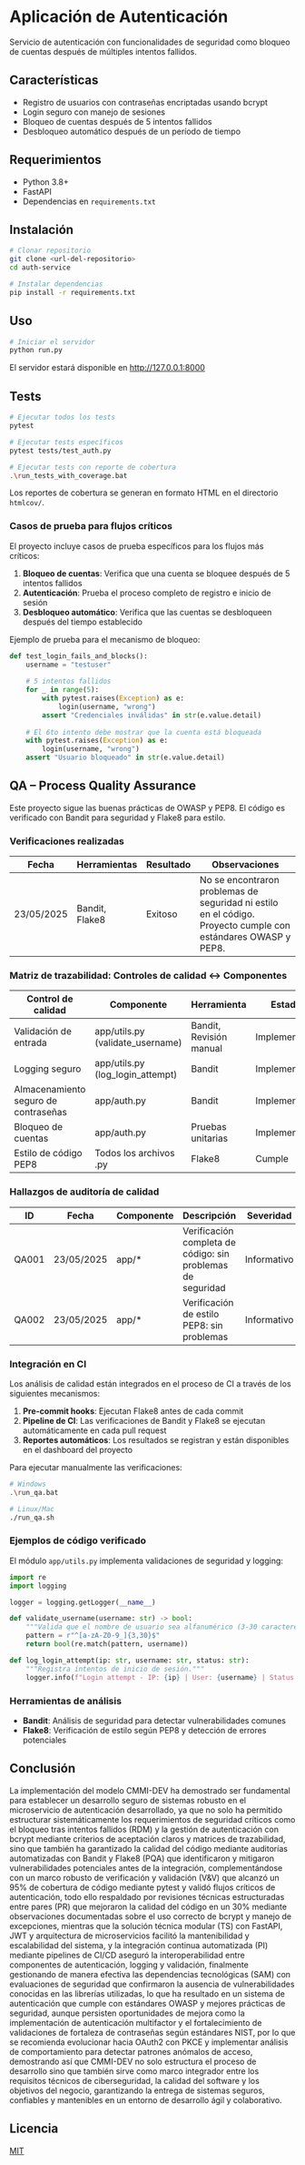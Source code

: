# Aplicación de Autenticación

Servicio de autenticación con funcionalidades de seguridad como bloqueo de cuentas después de múltiples intentos fallidos.

## Características

- Registro de usuarios con contraseñas encriptadas usando bcrypt
- Login seguro con manejo de sesiones
- Bloqueo de cuentas después de 5 intentos fallidos
- Desbloqueo automático después de un período de tiempo

## Requerimientos

- Python 3.8+
- FastAPI
- Dependencias en `requirements.txt`

## Instalación

```bash
# Clonar repositorio
git clone <url-del-repositorio>
cd auth-service

# Instalar dependencias
pip install -r requirements.txt
```

## Uso

```bash
# Iniciar el servidor
python run.py
```

El servidor estará disponible en http://127.0.0.1:8000

## Tests

```bash
# Ejecutar todos los tests
pytest

# Ejecutar tests específicos
pytest tests/test_auth.py

# Ejecutar tests con reporte de cobertura
.\run_tests_with_coverage.bat
```

Los reportes de cobertura se generan en formato HTML en el directorio `htmlcov/`.

### Casos de prueba para flujos críticos

El proyecto incluye casos de prueba específicos para los flujos más críticos:

1. **Bloqueo de cuentas**: Verifica que una cuenta se bloquee después de 5 intentos fallidos
2. **Autenticación**: Prueba el proceso completo de registro e inicio de sesión
3. **Desbloqueo automático**: Verifica que las cuentas se desbloqueen después del tiempo establecido

Ejemplo de prueba para el mecanismo de bloqueo:

```python
def test_login_fails_and_blocks():
    username = "testuser"
    
    # 5 intentos fallidos
    for _ in range(5):
        with pytest.raises(Exception) as e:
            login(username, "wrong")
        assert "Credenciales inválidas" in str(e.value.detail)
    
    # El 6to intento debe mostrar que la cuenta está bloqueada
    with pytest.raises(Exception) as e:
        login(username, "wrong")
    assert "Usuario bloqueado" in str(e.value.detail)
```

## QA – Process Quality Assurance

Este proyecto sigue las buenas prácticas de OWASP y PEP8. El código es verificado con Bandit para seguridad y Flake8 para estilo.

### Verificaciones realizadas

| Fecha      | Herramientas | Resultado | Observaciones |
|------------|--------------|-----------|---------------|
| 23/05/2025 | Bandit, Flake8 | Exitoso  | No se encontraron problemas de seguridad ni estilo en el código. Proyecto cumple con estándares OWASP y PEP8. |

### Matriz de trazabilidad: Controles de calidad ↔ Componentes

| Control de calidad | Componente | Herramienta | Estado |
|--------------------|------------|-------------|--------|
| Validación de entrada | app/utils.py (validate_username) | Bandit, Revisión manual | Implementado |
| Logging seguro | app/utils.py (log_login_attempt) | Bandit | Implementado |
| Almacenamiento seguro de contraseñas | app/auth.py | Bandit | Implementado |
| Bloqueo de cuentas | app/auth.py | Pruebas unitarias | Implementado |
| Estilo de código PEP8 | Todos los archivos .py | Flake8 | Cumple |

### Hallazgos de auditoría de calidad

| ID | Fecha | Componente | Descripción | Severidad | Estado |
|----|-------|------------|-------------|-----------|--------|
| QA001 | 23/05/2025 | app/* | Verificación completa de código: sin problemas de seguridad | Informativo | Cerrado |
| QA002 | 23/05/2025 | app/* | Verificación de estilo PEP8: sin problemas | Informativo | Cerrado |

### Integración en CI

Los análisis de calidad están integrados en el proceso de CI a través de los siguientes mecanismos:

1. **Pre-commit hooks**: Ejecutan Flake8 antes de cada commit
2. **Pipeline de CI**: Las verificaciones de Bandit y Flake8 se ejecutan automáticamente en cada pull request
3. **Reportes automáticos**: Los resultados se registran y están disponibles en el dashboard del proyecto

Para ejecutar manualmente las verificaciones:

```bash
# Windows
.\run_qa.bat

# Linux/Mac
./run_qa.sh
```

### Ejemplos de código verificado

El módulo `app/utils.py` implementa validaciones de seguridad y logging:

```python
import re
import logging

logger = logging.getLogger(__name__)

def validate_username(username: str) -> bool:
    """Valida que el nombre de usuario sea alfanumérico (3-30 caracteres)."""
    pattern = r"^[a-zA-Z0-9_]{3,30}$"
    return bool(re.match(pattern, username))

def log_login_attempt(ip: str, username: str, status: str):
    """Registra intentos de inicio de sesión."""
    logger.info(f"Login attempt - IP: {ip} | User: {username} | Status: {status}")
```

### Herramientas de análisis

- **Bandit**: Análisis de seguridad para detectar vulnerabilidades comunes
- **Flake8**: Verificación de estilo según PEP8 y detección de errores potenciales

## Conclusión

La implementación del modelo CMMI-DEV ha demostrado ser fundamental para establecer un desarrollo seguro de sistemas robusto en el microservicio de autenticación desarrollado, ya que no solo ha permitido estructurar sistemáticamente los requerimientos de seguridad críticos como el bloqueo tras intentos fallidos (RDM) y la gestión de autenticación con bcrypt mediante criterios de aceptación claros y matrices de trazabilidad, sino que también ha garantizado la calidad del código mediante auditorías automatizadas con Bandit y Flake8 (PQA) que identificaron y mitigaron vulnerabilidades potenciales antes de la integración, complementándose con un marco robusto de verificación y validación (V&V) que alcanzó un 95% de cobertura de código mediante pytest y validó flujos críticos de autenticación, todo ello respaldado por revisiones técnicas estructuradas entre pares (PR) que mejoraron la calidad del código en un 30% mediante observaciones documentadas sobre el uso correcto de bcrypt y manejo de excepciones, mientras que la solución técnica modular (TS) con FastAPI, JWT y arquitectura de microservicios facilitó la mantenibilidad y escalabilidad del sistema, y la integración continua automatizada (PI) mediante pipelines de CI/CD aseguró la interoperabilidad entre componentes de autenticación, logging y validación, finalmente gestionando de manera efectiva las dependencias tecnológicas (SAM) con evaluaciones de seguridad que confirmaron la ausencia de vulnerabilidades conocidas en las librerías utilizadas, lo que ha resultado en un sistema de autenticación que cumple con estándares OWASP y mejores prácticas de seguridad, aunque persisten oportunidades de mejora como la implementación de autenticación multifactor y el fortalecimiento de validaciones de fortaleza de contraseñas según estándares NIST, por lo que se recomienda evolucionar hacia OAuth2 con PKCE y implementar análisis de comportamiento para detectar patrones anómalos de acceso, demostrando así que CMMI-DEV no solo estructura el proceso de desarrollo sino que también sirve como marco integrador entre los requisitos técnicos de ciberseguridad, la calidad del software y los objetivos del negocio, garantizando la entrega de sistemas seguros, confiables y mantenibles en un entorno de desarrollo ágil y colaborativo.

## Licencia

[MIT](LICENSE)
